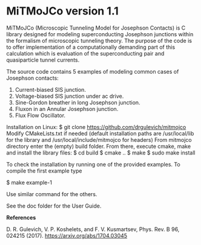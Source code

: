 # MiTMoJCo version 1.1

MiTMoJCo (Microscopic Tunneling Model for Josephson Contacts) is C library designed for modeling superconducting
Josephson junctions within the formalism of microscopic tunneling theory. The purpose of the code is to offer 
implementation of a computationally demanding part of this calculation which is evaluation of the superconducting
pair and quasiparticle tunnel currents. 

The source code contains 5 examples of modeling common cases of Josephson contacts:

1. Current-biased SIS junction.
2. Voltage-biased SIS junction under ac drive.
3. Sine-Gordon breather in long Josephson junction.
4. Fluxon in an Annular Josephson junction.
5. Flux Flow Oscillator.

Installation on Linux:
$ git clone https://github.com/drgulevich/mitmojco
Modify CMakeLists.txt if needed (default installation paths are
    /usr/local/lib for the library and /usr/local/include/mitmojco for headers)
From mitmojco directory enter the (empty) build folder. From there, execute cmake, make and install the library files: 
   $ cd build
   $ cmake ..
   $ make
   $ sudo make install

To check the installation by running one of the provided examples. To compile the first example
type

$ make example-1

Use similar command for the others.

See the doc folder for the User Guide.

**References**

D. R. Gulevich, V. P. Koshelets, and F. V. Kusmartsev, Phys. Rev. B 96, 024215 (2017). https://arxiv.org/abs/1704.03045
